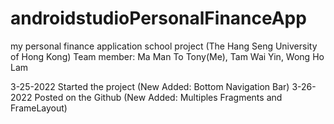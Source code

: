 # androidstudioPersonalFinanceApp
my personal finance application
school project (The Hang Seng University of Hong Kong)
Team member:
Ma Man To Tony(Me), Tam Wai Yin, Wong Ho Lam


3-25-2022 Started the project (New Added: Bottom Navigation Bar)
3-26-2022 Posted on the Github (New Added: Multiples Fragments and FrameLayout)
